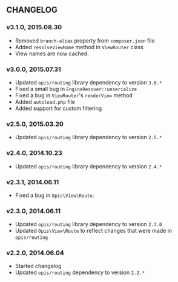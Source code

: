 CHANGELOG
-----------
### v3.1.0, 2015.08.30

* Removed `branch-alias` property from `composer.json` file
* Added `resolveViewName` method in `ViewRouter` class
* View names are now cached.

### v3.0.0, 2015.07.31

* Updated `opis/routing` library dependency to version `3.0.*`
* Fixed a small bug in `EngineResover::unserialize`
* Fixed a bug in `ViewRouter`'s `renderView` method
* Added `autoload.php` file
* Added support for custom filtering

### v2.5.0, 2015.03.20

* Updated `opis/routing` library dependency to version `2.5.*`

### v2.4.0, 2014.10.23

* Updated `opis/routing` library dependency to version `2.4.*`

### v2.3.1, 2014.06.11

*  Fixed a bug in `Opis\View\Route`.

### v2.3.0, 2014.06.11

* Updated `opis/routing` library dependency to version `2.3.0`
* Updated `Opis\View\Route` to reflect changes that were made in `opis/routing`

### v2.2.0, 2014.06.04

* Started changelog
* Updated `opis/routing` dependency to version `2.2.*`
